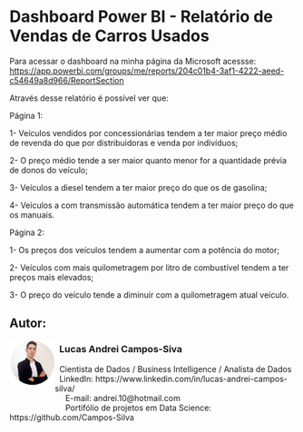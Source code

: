 # Dashboard Power BI - Relatório de Vendas de Carros Usados


Para acessar o dashboard na minha página da Microsoft acessse: https://app.powerbi.com/groups/me/reports/204c01b4-3af1-4222-aeed-c54649a8d966/ReportSection

Através desse relatório é possível ver que:


Página 1:


1-	Veículos vendidos por concessionárias tendem a ter maior preço médio de revenda do que por distribuidoras e venda por indivíduos;

2-	O preço médio tende a ser maior quanto menor for a quantidade prévia de donos do veículo;

3-	Veículos a diesel tendem a ter maior preço do que os de gasolina;

4-	Veículos a com transmissão automática tendem a ter maior preço do que os manuais.


Página 2:


1-	Os preços dos veículos tendem a aumentar com a potência do motor;

2-	Veículos com mais quilometragem por litro de combustível tendem a ter preços mais elevados;

3-	O preço do veículo tende a diminuir com a quilometragem atual  veículo.

## Autor:

<img  src="https://raw.githubusercontent.com/Campos-Silva/Campos-Silva/main/perfil_lucas_andrei_campos_silva.png" width="80" alt="cognitiveclass.ai logo" align="left" /> 

### &nbsp;&nbsp;Lucas Andrei Campos-Siva

<p>
&nbsp;&nbsp;Cientista de Dados / Business Intelligence / Analista de Dados<br/>
&nbsp;&nbsp;LinkedIn: https://www.linkedin.com/in/lucas-andrei-campos-silva/<br/>
&nbsp;&nbsp;&nbsp;&nbsp;&nbsp;&nbsp;&nbsp;&nbsp;&nbsp;&nbsp;&nbsp;&nbsp;&nbsp;&nbsp;&nbsp;&nbsp;&nbsp;&nbsp;&nbsp;&nbsp;&nbsp;&nbsp;&nbsp;&nbsp;&nbsp;E-mail: andrei.10@hotmail.com<br/>
&nbsp;&nbsp;&nbsp;&nbsp;&nbsp;&nbsp;&nbsp;&nbsp;&nbsp;&nbsp;&nbsp;&nbsp;&nbsp;&nbsp;&nbsp;&nbsp;&nbsp;&nbsp;&nbsp;&nbsp;&nbsp;&nbsp;&nbsp;&nbsp;&nbsp;Portifólio de projetos em Data Science: https://github.com/Campos-Silva
</p>


